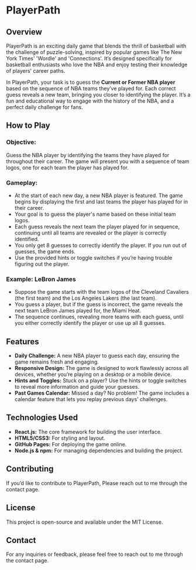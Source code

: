 # PlayerPath

## Overview
PlayerPath is an exciting daily game that blends the thrill of basketball with the challenge of puzzle-solving, inspired by popular games like The New York Times' 'Wordle' and 'Connections'. It’s designed specifically for basketball enthusiasts who love the NBA and enjoy testing their knowledge of players' career paths.

In PlayerPath, your task is to guess the **Current or Former NBA player** based on the sequence of NBA teams they’ve played for. Each correct guess reveals a new team, bringing you closer to identifying the player. It’s a fun and educational way to engage with the history of the NBA, and a perfect daily challenge for fans.

## How to Play

### Objective:
Guess the NBA player by identifying the teams they have played for throughout their career. The game will present you with a sequence of team logos, one for each team the player has played for.

### Gameplay:
- At the start of each new day, a new NBA player is featured. The game begins by displaying the first and last teams the player has played for in their career.
- Your goal is to guess the player's name based on these initial team logos.
- Each guess reveals the next team the player played for in sequence, continuing until all teams are revealed or the player is correctly identified.
- You only get 8 guesses to correctly identify the player. If you run out of guesses, the game ends.
- Use the provided hints or toggle switches if you’re having trouble figuring out the player.

### Example: LeBron James
- Suppose the game starts with the team logos of the Cleveland Cavaliers (the first team) and the Los Angeles Lakers (the last team).
- You guess a player, but if the guess is incorrect, the game reveals the next team LeBron James played for, the Miami Heat.
- The sequence continues, revealing more teams with each guess, until you either correctly identify the player or use up all 8 guesses.

## Features
- **Daily Challenge:** A new NBA player to guess each day, ensuring the game remains fresh and engaging.
- **Responsive Design:** The game is designed to work flawlessly across all devices, whether you’re playing on a desktop or a mobile device.
- **Hints and Toggles:** Stuck on a player? Use the hints or toggle switches to reveal more information and guide your guesses.
- **Past Games Calendar:** Missed a day? No problem! The game includes a calendar feature that lets you replay previous days’ challenges.

## Technologies Used
- **React.js:** The core framework for building the user interface.
- **HTML5/CSS3:** For styling and layout.
- **GitHub Pages:** For deploying the game online.
- **Node.js & npm:** For managing dependencies and building the project.

## Contributing
If you’d like to contribute to PlayerPath, Please reach out to me through the contact page.

## License
This project is open-source and available under the MIT License.

## Contact
For any inquiries or feedback, please feel free to reach out to me through the contact page.
